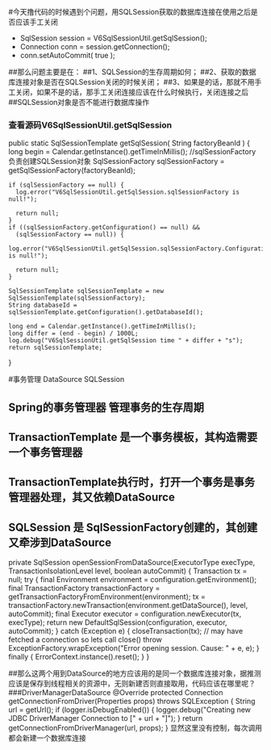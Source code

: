 #今天撸代码的时候遇到个问题，用SQLSession获取的数据库连接在使用之后是否应该手工关闭
- SqlSession session = V6SqlSessionUtil.getSqlSession();
- Connection conn = session.getConnection();
- conn.setAutoCommit( true );

##那么问题主要是在：
##1、SQLSession的生存周期如何；
##2、获取的数据库连接对象是否在SQLSession关闭的时候关闭；
##3、如果是的话，那就不用手工关闭，如果不是的话，那手工关闭连接应该在什么时候执行，关闭连接之后
##SQLSession对象是否不能进行数据库操作

### 查看源码V6SqlSessionUtil.getSqlSession
  public static SqlSessionTemplate getSqlSession( String factoryBeanId )
  {
    long begin = Calendar.getInstance().getTimeInMillis();
    //sqlSessionFactory 负责创建SQLSession对象
    SqlSessionFactory sqlSessionFactory = getSqlSessionFactory(factoryBeanId);

    if (sqlSessionFactory == null) {
      log.error("V6SqlSessionUtil.getSqlSession.sqlSessionFactory is null!");

      return null;
    }
    if ((sqlSessionFactory.getConfiguration() == null) && 
      (sqlSessionFactory == null)) {
      log.error("V6SqlSessionUtil.getSqlSession.sqlSessionFactory.Configuration is null!");

      return null;
    }

    SqlSessionTemplate sqlSessionTemplate = new SqlSessionTemplate(sqlSessionFactory);
    String databaseId = sqlSessionTemplate.getConfiguration().getDatabaseId();

    long end = Calendar.getInstance().getTimeInMillis();
    long differ = (end - begin) / 1000L;
    log.debug("V6SqlSessionUtil.getSqlSession time " + differ + "s");
    return sqlSessionTemplate;
  }

#事务管理 DataSource SQLSession
## Spring的事务管理器 管理事务的生存周期
## TransactionTemplate 是一个事务模板，其构造需要一个事务管理器
## TransactionTemplate执行时，打开一个事务是事务管理器处理，其又依赖DataSource

## SQLSession 是 SqlSessionFactory创建的，其创建又牵涉到DataSource
  private SqlSession openSessionFromDataSource(ExecutorType execType, TransactionIsolationLevel level, boolean autoCommit) {
    Transaction tx = null;
    try {
      final Environment environment = configuration.getEnvironment();
      final TransactionFactory transactionFactory = getTransactionFactoryFromEnvironment(environment);
      tx = transactionFactory.newTransaction(environment.getDataSource(), level, autoCommit);
      final Executor executor = configuration.newExecutor(tx, execType);
      return new DefaultSqlSession(configuration, executor, autoCommit);
    } catch (Exception e) {
      closeTransaction(tx); // may have fetched a connection so lets call close()
      throw ExceptionFactory.wrapException("Error opening session.  Cause: " + e, e);
    } finally {
      ErrorContext.instance().reset();
    }
  }

##那么这两个用到DataSource的地方应该用的是同一个数据库连接对象，据推测应该是保存到线程相关的资源中，无则新建否则直接取用，代码应该在哪里呢？
  ###DriverManagerDataSource
	@Override
	protected Connection getConnectionFromDriver(Properties props) throws SQLException {
		String url = getUrl();
		if (logger.isDebugEnabled()) {
			logger.debug("Creating new JDBC DriverManager Connection to [" + url + "]");
		}
		return getConnectionFromDriverManager(url, props);
	}
  显然这里没有控制，每次调用都会新建一个数据库连接
